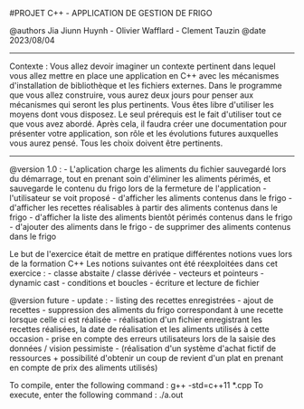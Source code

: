 #PROJET C++ - APPLICATION DE GESTION DE FRIGO

 @authors  Jia Jiunn Huynh - Olivier Wafflard - Clement Tauzin
 @date 2023/08/04

********************************************************
Contexte :
Vous allez devoir imaginer un contexte pertinent dans lequel vous allez mettre en place une application en C++ avec les mécanismes d'installation de bibliothèque et les fichiers externes. Dans le programme que vous allez construire, vous aurez deux jours pour penser aux mécanismes qui seront les plus pertinents. Vous êtes libre d'utiliser les moyens dont vous disposez. Le seul prérequis est le fait d'utiliser tout ce que vous avez abordé. Après cela, il faudra créer une documentation pour présenter votre application, son rôle et les évolutions futures auxquelles vous aurez pensé. Tous les choix doivent être pertinents.

*********************************************************

 @version 1.0 :
        - L'aplication charge les aliments du fichier sauvegardé lors du démarrage, tout en prenant soin d'éliminer les aliments périmés, et sauvegarde le contenu du frigo lors de la fermeture de l'application
        - l'utilisateur se voit proposé 
                    - d'afficher les aliments contenus dans le frigo
                    - d'afficher les recettes réalisables à partir des aliments contenus dans le frigo
                    - d'afficher la liste des aliments bientôt périmés contenus dans le frigo
                    - d'ajouter des aliments dans le frigo
                    - de supprimer des aliments contenus dans le frigo

Le but de l'exercice était de mettre en pratique différentes notions vues lors de la formation C++
Les notions suivantes ont été réexploitées dans cet exercice :
    - classe abstaite / classe dérivée
    - vecteurs et pointeurs
    - dynamic cast
    - conditions et boucles
    - écriture et lecture de fichier

@version future - update :
        - listing des recettes enregistrées
        - ajout de recettes
        - suppression des aliments du frigo correspondant à une recette lorsque celle ci est réalisée
        - réalisation d'un fichier enregistrant les recettes réalisées, la date de réalisation et les aliments utilisés à cette occasion
        - prise en compte des erreurs utilisateurs lors de la saisie des données / vision pessimiste
        - (réalisation d'un système d'achat fictif de ressources + possibilité d'obtenir un coup de revient d'un plat en prenant en compte de prix des aliments utilisés)

 
  To compile, enter the following command : g++ -std=c++11 *.cpp
  To execute, enter the following command : ./a.out 
